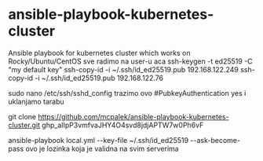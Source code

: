 # ansible-playbook-kubernetes-cluster
Ansible playbook for kubernetes cluster which works on Rocky/Ubuntu/CentOS
sve radimo na user-u aca
ssh-keygen -t ed25519 -C "my default key" 
ssh-copy-id -i ~/.ssh/id_ed25519.pub 192.168.122.249
ssh-copy-id -i ~/.ssh/id_ed25519.pub 192.168.122.76

sudo nano /etc/ssh/sshd_config
trazimo ovo  #PubkeyAuthentication yes i uklanjamo tarabu

git clone https://github.com/mcpalek/ansible-playbook-kubernetes-cluster.git
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

ansible-playbook local.yml --key-file ~/.ssh/id_ed25519 --ask-become-pass  ovo je lozinka koja je validna na svim serverima